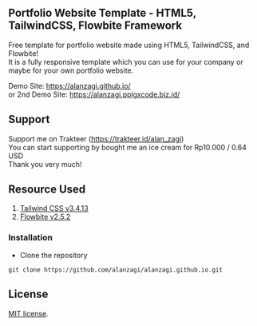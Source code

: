 ## Portfolio Website Template - HTML5, TailwindCSS, Flowbite Framework

Free template for portfolio website made using HTML5, TailwindCSS, and Flowbite!  
It is a fully responsive template which you can use for your company or maybe for your own portfolio website.

Demo Site: https://alanzagi.github.io/  
or 2nd Demo Site: https://alanzagi.pplgxcode.biz.id/

## Support

Support me on Trakteer (https://trakteer.id/alan_zagi)  
You can start supporting by bought me an ice cream for Rp10.000 / 0.64 USD  
Thank you very much!

## Resource Used

1. [Tailwind CSS v3.4.13](https://tailwindcss.com/docs/installation)
2. [Flowbite v2.5.2 ](https://flowbite.com/docs/getting-started/introduction/)

### Installation

- Clone the repository

```
git clone https://github.com/alanzagi/alanzagi.github.io.git
```

## License

[MIT license](https://opensource.org/licenses/MIT).
